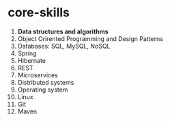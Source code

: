 # core-skills

1. **Data structures and algorithms**
2. Object Orirented Programming and Design Patterns
3. Databases: SQL, MySQL, NoSQL
4. Spring
5. Hibernate
6. REST
7. Microservices
8. Distributed systems
9. Operating system
10. Linux
11. Git
12. Maven
